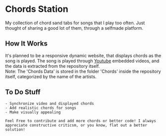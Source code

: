 # Chords Station
My collection of chord sand tabs for songs that I play too often. Just thought of sharing a good lot of them, through a selfmade platform.

## How It Works
It's planned to be a responsive dynamic website, that displays chords as the song is played. The song is played through [Youtube](https://www.youtube.com/) embedded videos, and the data is extracted from the repository itself.  
Note: The 'Chords Data' is stored in the folder 'Chords' inside the repository itself, categorized by the name of the artists.

## To Do Stuff
    - Synchronize video and displayed chords
    - Add realistic chords for songs
    - Make visually appealing

`Feel Free to contribute and add more chords or better code! I always appreciate constructive criticsm, or you know, flat out a better solution!`

